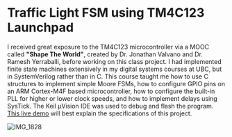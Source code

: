 Traffic Light FSM using TM4C123 Launchpad
======

  I received great exposure to the TM4C123 microcontroller via a MOOC called __"Shape The World"__, created by Dr. Jonathan Valvano and Dr. Ramesh Yerraballi, before working on this class project. I had implemented finite state machines extensively in my digital systems courses at UBC, but in SystemVerilog rather than in C. This course taught me how to use C structures to implement simple Moore FSMs, how to configure GPIO pins on an ARM Cortex-M4F based microcontroller, how to configure the built-in PLL for higher or lower clock speeds, and how to implement delays using SysTick. The Keil µVision IDE was used to debug and flash the program. [This live demo](https://youtu.be/adBRNBYYqnk) will best explain the specifications of this project.

![IMG_1828](https://user-images.githubusercontent.com/55927496/86650274-65f8ea00-bf97-11ea-9b69-7379260ebaf3.jpg)

